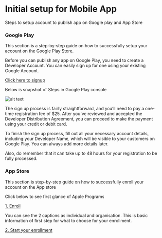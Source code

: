 # Initial setup for Mobile App
Steps to setup account to publish app on Google play and App Store

### Google Play
This section is a step-by-step guide on how to successfully setup your account on the Google Play Store.

Before you can publish any app on Google Play, you need to create a Developer Account. You can easily sign up for one using your existing Google Account.

[Click here to signup](https://play.google.com/apps/publish/signup/)

Below is snapshot of Steps in Google Play console

![alt text](https://themanifest.com/sites/default/files/inline-images/google_developer_account_sign_up.png)

The sign up process is fairly straightforward, and you’ll need to pay a one-time registration fee of $25. After you’ve reviewed and accepted the Developer Distribution Agreement, you can proceed to make the payment using your credit or debit card.

To finish the sign up process, fill out all your necessary account details, including your Developer Name, which will be visible to your customers on Google Play. You can always add more details later.

Also, do remember that it can take up to 48 hours for your registration to be fully processed.

### App Store
This section is step-by-step guide on how to successfully enroll your account on the App store

Click below to see first glance of Apple Programs

[1. Enroll](https://developer.apple.com/programs/enroll/)

You can see the 2 captions as individual and organisation. This is basic information of first step for what to choose for your enrollment.

[2. Start your enrollment](https://developer.apple.com/programs/enroll/)











